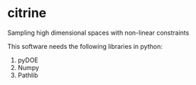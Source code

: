 # citrine

Sampling high dimensional spaces with non-linear constraints

This software needs the following libraries in python:

1. pyDOE
2. Numpy
3. Pathlib
